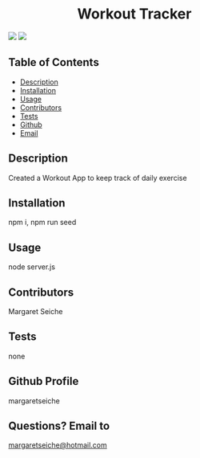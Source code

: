 <h1 align="center">Workout Tracker</h1>

<!-- PROJECT BADGES -->
![](https://img.shields.io/badge/Number%20of%20Contributors-1-blue)
![](https://img.shields.io/badge/License-MIT-red)

## Table of Contents
* [Description](#Description)
* [Installation](#Installation)
* [Usage](#Usage)
* [Contributors](#Contributors)
* [Tests](#Tests)
* [Github](#Github)
* [Email](#Email)

## Description
Created a Workout App to keep track of daily exercise 

## Installation
npm i, 
npm run seed

## Usage
node server.js

## Contributors
Margaret Seiche

## Tests
none

## Github Profile
margaretseiche

## Questions? Email to     
margaretseiche@hotmail.com
            
